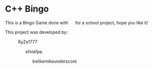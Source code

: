 # C++ Bingo 
This is a Bingo Game done with <img src=https://raw.githubusercontent.com/Benio101/cpp-logo/master/cpp_logo.png width="15"> for a school project, hope you like it!

This project was developed by:
<ul> <img src=https://media.discordapp.net/attachments/1200536217729638430/1200554929660637254/41d647611495a12a6010e234a7cf1d13.jpg width="15"> RyZe1777
<ul> <img src=https://avatars.githubusercontent.com/u/124101397 width="15"> silviafpp
<ul> <img src=https://avatars.githubusercontent.com/u/72279453 width="15"> belikemikeunderscore
